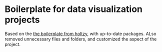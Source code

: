 # Boilerplate for data visualization projects

Based on the [the boilerplate from holtzy](https://github.com/holtzy/dataviz-project-boilerplate), with up-to-date packages. ALso removed unnecessary files and folders, and customized the aspect of the project.
